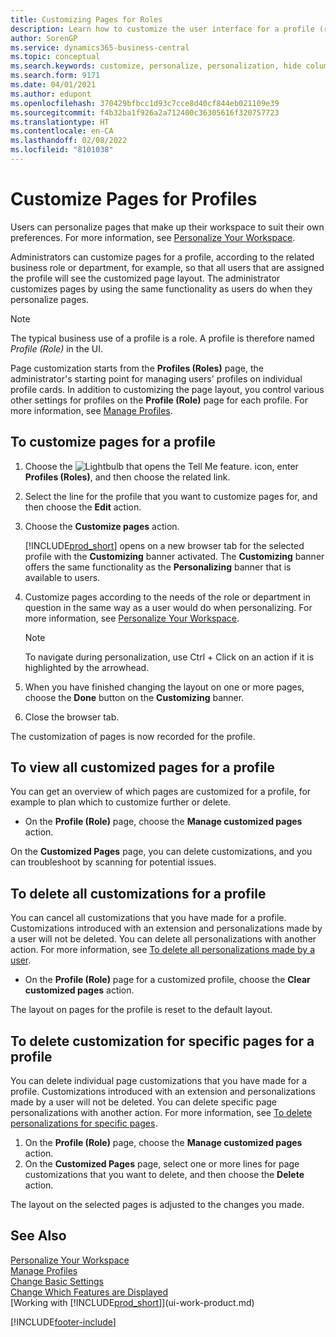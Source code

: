 ```yaml
---
title: Customizing Pages for Roles
description: Learn how to customize the user interface for a profile (role) so that all users assigned that role see a customized workspace.
author: SorenGP
ms.service: dynamics365-business-central
ms.topic: conceptual
ms.search.keywords: customize, personalize, personalization, hide columns, remove fields, move fields
ms.search.form: 9171
ms.date: 04/01/2021
ms.author: edupont
ms.openlocfilehash: 370429bfbcc1d93c7cce8d40cf844eb021109e39
ms.sourcegitcommit: f4b32ba1f926a2a712400c36305616f320757723
ms.translationtype: HT
ms.contentlocale: en-CA
ms.lasthandoff: 02/08/2022
ms.locfileid: "8101038"
---
```

# <a name="customize-pages-for-profiles"></a>Customize Pages for Profiles
Users can personalize pages that make up their workspace to suit their own preferences. For more information, see [Personalize Your Workspace](ui-personalization-user.md).

Administrators can customize pages for a profile, according to the related business role or department, for example, so that all users that are assigned the profile will see the customized page layout. The administrator customizes pages by using the same functionality as users do when they personalize pages.

> [!NOTE]
> The typical business use of a profile is a role. A profile is therefore named *Profile (Role)* in the UI.

Page customization starts from the **Profiles (Roles)** page, the administrator's starting point for managing users' profiles on individual profile cards. In addition to customizing the page layout, you control various other settings for profiles on the **Profile (Role)** page for each profile. For more information, see [Manage Profiles](admin-users-profiles-roles.md).

## <a name="to-customize-pages-for-a-profile"></a>To customize pages for a profile
1. Choose the ![Lightbulb that opens the Tell Me feature.](media/ui-search/search_small.png "Tell me what you want to do") icon, enter **Profiles (Roles)**, and then choose the related link.
2. Select the line for the profile that you want to customize pages for, and then choose the **Edit** action.
3. Choose the **Customize pages** action.

    [!INCLUDE[prod_short](includes/prod_short.md)] opens on a new browser tab for the selected profile with the **Customizing** banner activated. The **Customizing** banner offers the same functionality as the **Personalizing** banner that is available to users.

4. Customize pages according to the needs of the role or department in question in the same way as a user would do when personalizing. For more information, see [Personalize Your Workspace](ui-personalization-user.md).

    > [!NOTE]
    > To navigate during personalization, use Ctrl + Click on an action if it is highlighted by the arrowhead.

5. When you have finished changing the layout on one or more pages, choose the **Done** button on the **Customizing** banner.
6. Close the browser tab.

The customization of pages is now recorded for the profile.

## <a name="to-view-all-customized-pages-for-a-profile"></a>To view all customized pages for a profile

You can get an overview of which pages are customized for a profile, for example to plan which to customize further or delete.

- On the **Profile (Role)** page, choose the **Manage customized pages** action.

On the **Customized Pages** page, you can delete customizations, and you can troubleshoot by scanning for potential issues.  

## <a name="to-delete-all-customizations-for-a-profile"></a>To delete all customizations for a profile
You can cancel all customizations that you have made for a profile. Customizations introduced with an extension and personalizations made by a user will not be deleted. You can delete all personalizations with another action. For more information, see [To delete all personalizations made by a user](admin-users-profiles-roles.md#to-delete-all-personalizations-made-by-a-user).

- On the **Profile (Role)** page for a customized profile, choose the **Clear customized pages** action.

The layout on pages for the profile is reset to the default layout.  

## <a name="to-delete-customization-for-specific-pages-for-a-profile"></a>To delete customization for specific pages for a profile
You can delete individual page customizations that you have made for a profile. Customizations introduced with an extension and personalizations made by a user will not be deleted. You can delete specific page personalizations with another action. For more information, see [To delete personalizations for specific pages](admin-users-profiles-roles.md#to-delete-personalizations-for-specific-pages).

1. On the **Profile (Role)** page, choose the **Manage customized pages** action.
2. On the **Customized Pages** page, select one or more lines for page customizations that you want to delete, and then choose the **Delete** action.

The layout on the selected pages is adjusted to the changes you made.

## <a name="see-also"></a>See Also

[Personalize Your Workspace](ui-personalization-user.md)  
[Manage Profiles](admin-users-profiles-roles.md)  
[Change Basic Settings](ui-change-basic-settings.md)  
[Change Which Features are Displayed](ui-experiences.md)  
[Working with [!INCLUDE[prod_short](includes/prod_short.md)]](ui-work-product.md)  


[!INCLUDE[footer-include](includes/footer-banner.md)]